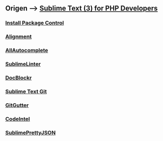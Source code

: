 
## Origen --> [Sublime Text (3) for PHP Developers](https://mattstauffer.com/blog/sublime-text-3-for-php-developers/)

### [Install Package Control](https://packagecontrol.io/installation)
### [Alignment](https://packagecontrol.io/packages/Alignment)
### [AllAutocomplete](https://github.com/alienhard/SublimeAllAutocomplete)
### [SublimeLinter](http://sublimelinter.readthedocs.org/en/latest/installation.html)
### [DocBlockr](https://github.com/spadgos/sublime-jsdocs)
### [Sublime Text Git](https://github.com/kemayo/sublime-text-git)
### [GitGutter](https://github.com/jisaacks/GitGutter)
### [CodeIntel](https://github.com/SublimeCodeIntel/SublimeCodeIntel)
### [SublimePrettyJSON](https://github.com/dzhibas/SublimePrettyJson)



